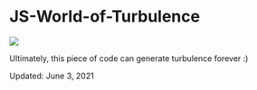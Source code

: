 # JS-World-of-Turbulence
<img src='turbulence.gif'>
<p>Ultimately, this piece of code can generate turbulence forever :)</p>
<p>Updated: June 3, 2021</p>
